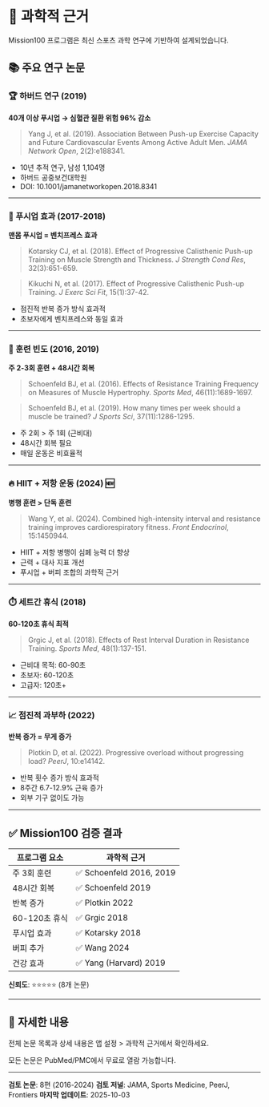 # 🔬 과학적 근거

Mission100 프로그램은 최신 스포츠 과학 연구에 기반하여 설계되었습니다.

## 📚 주요 연구 논문

### 🏆 하버드 연구 (2019)
**40개 이상 푸시업 → 심혈관 질환 위험 96% 감소**

> Yang J, et al. (2019). Association Between Push-up Exercise Capacity and Future Cardiovascular Events Among Active Adult Men. *JAMA Network Open*, 2(2):e188341.

- 10년 추적 연구, 남성 1,104명
- 하버드 공중보건대학원
- DOI: 10.1001/jamanetworkopen.2018.8341

---

### 💪 푸시업 효과 (2017-2018)
**맨몸 푸시업 = 벤치프레스 효과**

> Kotarsky CJ, et al. (2018). Effect of Progressive Calisthenic Push-up Training on Muscle Strength and Thickness. *J Strength Cond Res*, 32(3):651-659.

> Kikuchi N, et al. (2017). Effect of Progressive Calisthenic Push-up Training. *J Exerc Sci Fit*, 15(1):37-42.

- 점진적 반복 증가 방식 효과적
- 초보자에게 벤치프레스와 동일 효과

---

### 📅 훈련 빈도 (2016, 2019)
**주 2-3회 훈련 + 48시간 회복**

> Schoenfeld BJ, et al. (2016). Effects of Resistance Training Frequency on Measures of Muscle Hypertrophy. *Sports Med*, 46(11):1689-1697.

> Schoenfeld BJ, et al. (2019). How many times per week should a muscle be trained? *J Sports Sci*, 37(11):1286-1295.

- 주 2회 > 주 1회 (근비대)
- 48시간 회복 필요
- 매일 운동은 비효율적

---

### 🔥 HIIT + 저항 운동 (2024) 🆕
**병행 훈련 > 단독 훈련**

> Wang Y, et al. (2024). Combined high-intensity interval and resistance training improves cardiorespiratory fitness. *Front Endocrinol*, 15:1450944.

- HIIT + 저항 병행이 심폐 능력 더 향상
- 근력 + 대사 지표 개선
- 푸시업 + 버피 조합의 과학적 근거

---

### ⏱️ 세트간 휴식 (2018)
**60-120초 휴식 최적**

> Grgic J, et al. (2018). Effects of Rest Interval Duration in Resistance Training. *Sports Med*, 48(1):137-151.

- 근비대 목적: 60-90초
- 초보자: 60-120초
- 고급자: 120초+

---

### 📈 점진적 과부하 (2022)
**반복 증가 = 무게 증가**

> Plotkin D, et al. (2022). Progressive overload without progressing load? *PeerJ*, 10:e14142.

- 반복 횟수 증가 방식 효과적
- 8주간 6.7-12.9% 근육 증가
- 외부 기구 없이도 가능

---

## ✅ Mission100 검증 결과

| 프로그램 요소 | 과학적 근거 |
|-------------|-----------|
| 주 3회 훈련 | ✅ Schoenfeld 2016, 2019 |
| 48시간 회복 | ✅ Schoenfeld 2019 |
| 반복 증가 | ✅ Plotkin 2022 |
| 60-120초 휴식 | ✅ Grgic 2018 |
| 푸시업 효과 | ✅ Kotarsky 2018 |
| 버피 추가 | ✅ Wang 2024 |
| 건강 효과 | ✅ Yang (Harvard) 2019 |

**신뢰도**: ⭐⭐⭐⭐⭐ (8개 논문)

---

## 📖 자세한 내용

전체 논문 목록과 상세 내용은 앱 설정 > 과학적 근거에서 확인하세요.

모든 논문은 PubMed/PMC에서 무료로 열람 가능합니다.

---

**검토 논문**: 8편 (2016-2024)
**검토 저널**: JAMA, Sports Medicine, PeerJ, Frontiers
**마지막 업데이트**: 2025-10-03

